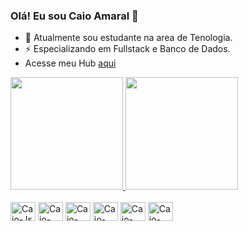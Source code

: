 ### Olá! Eu sou Caio Amaral 👋

- 🔭 Atualmente sou estudante na area de Tenologia. 
- ⚡ Especializando em Fullstack e Banco de Dados.
- Acesse meu Hub [aqui](https://hub-one-ecru.vercel.app/)
  
<div>
  <a href="https://github.com/caioamaral-io">
    <img height="180cm" src="https://github-readme-stats.vercel.app/api?username=caioamaral-io&show_icons=true&theme=tokyonight&include_all_commits=true&count_private=true&hide_border=true"/>
    <img height="180cm" src="https://github-readme-stats.vercel.app/api/top-langs/?username=caioamaral-io&layout=compact&langs_count=16&theme=tokyonight&hide_border=true"/>
  </a>
</div>

<div style="display: inline-block"><br> 
  <img align="center" alt="Caio-Js" height="30" width="40" src="https://cdn.jsdelivr.net/gh/devicons/devicon@latest/icons/javascript/javascript-plain.svg"/>
  <img align="center" alt="Caio-HTML" height="30" width="40" src="https://cdn.jsdelivr.net/gh/devicons/devicon@latest/icons/html5/html5-original.svg">
  <img align="center" alt="Caio-CSS" height="30" width="40" src="https://cdn.jsdelivr.net/gh/devicons/devicon@latest/icons/css3/css3-original.svg">
  <img align="center" alt="Caio-Java" height="30" width="40" src="https://cdn.jsdelivr.net/gh/devicons/devicon@latest/icons/java/java-original.svg">
  <img align="center" alt="Caio-Python" height="30" width="40" src="https://cdn.jsdelivr.net/gh/devicons/devicon@latest/icons/python/python-original.svg"/>
  <img align="center" alt="Caio-Golang" height="30" width="40" src="https://cdn.jsdelivr.net/gh/devicons/devicon@latest/icons/go/go-original.svg">
</div>

##


